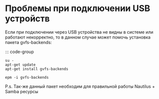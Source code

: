 # Проблемы при подключении USB устройств

Если при подключении через USB устройства не видны в системе или работают некорректно, 
то в данном случае может помочь установка пакета gvfs-backends:

::: code-group

```shell[apt-get]
su -
apt-get update
apt-get install gvfs-backends
```
```shell[epm]
epm -i gvfs-backends
```

P.s. Так-же данный пакет необходим для правильной работы Nautilus + Samba ресурсы